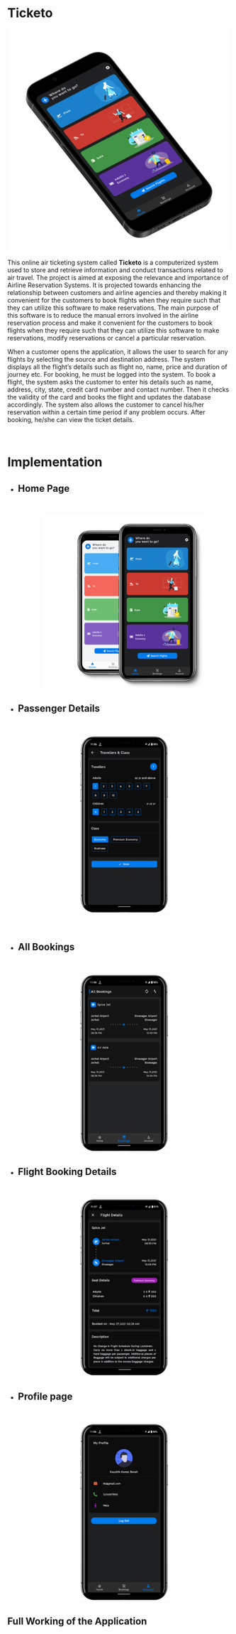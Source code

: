 # Ticketo

<p align="center" >
    <img src="assets/dark.png" height="500" />
</p>

This online air ticketing system called **Ticketo**  is a computerized system used to store and retrieve information and conduct transactions related to air travel. The project is aimed at exposing the relevance and importance of Airline Reservation Systems. It is projected towards enhancing the relationship between customers and airline agencies and thereby making it convenient for the customers to book flights when they require such that they can utilize this software to make reservations. The main purpose of this software is to reduce the manual errors involved in the airline reservation process and make it convenient for the customers to book flights when they require such that they can utilize this software to make reservations, modify reservations or cancel a particular reservation. 

When a customer opens the application, it allows the user to search for any flights by selecting the source and destination address. The system displays all the flight’s details such as flight no, name, price and duration of journey etc. For booking, he must be logged into the system. To book a flight, the system asks the customer to enter his details such as name, address, city, state, credit card number and contact number. Then it checks the validity of the card and books the flight and updates the database accordingly. The system also allows the customer to cancel his/her reservation within a certain time period if any problem occurs. After booking, he/she can view the ticket details.

<br>

# Implementation

-   ## Home Page

      <br>

      <p float="center" align="center">
          <img src="assets/both.png" style="height:390px">
      </p>

-   ## Passenger Details     

      <br>

      <p float="center" align="center">
          <img src="assets/travel details.png"  style="height:400px"/>
      </p>
    
    <br>

-   ## All Bookings

      <br>

      <p float="center" align="center"> 
          <img src="assets/all bookings.png" style="height:400px"/>
      </p>


-   ## Flight Booking Details

      <br>

      <p float="center" align="center">
          <img src="assets/flight details.png" style="height:400px"/>
      </p>


-   ## Profile page

      <br>

      <p float="centre" align="center">
          <img src="assets/profile.png" style="height:400px"/>
      </p>

## Full Working of the Application
    
<br>

